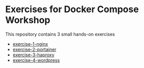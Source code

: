 # Exercises for Docker Compose Workshop

This repository contains 3 small hands-on exercises

- [exercise-1-nginx](exercise-1-nginx)
- [exercise-2-portainer](exercise-2-portainer)
- [exercise-3-haproxy](exercise-3-haproxy)
- [exercise-4-wordpress](exercise-4-wordpress)